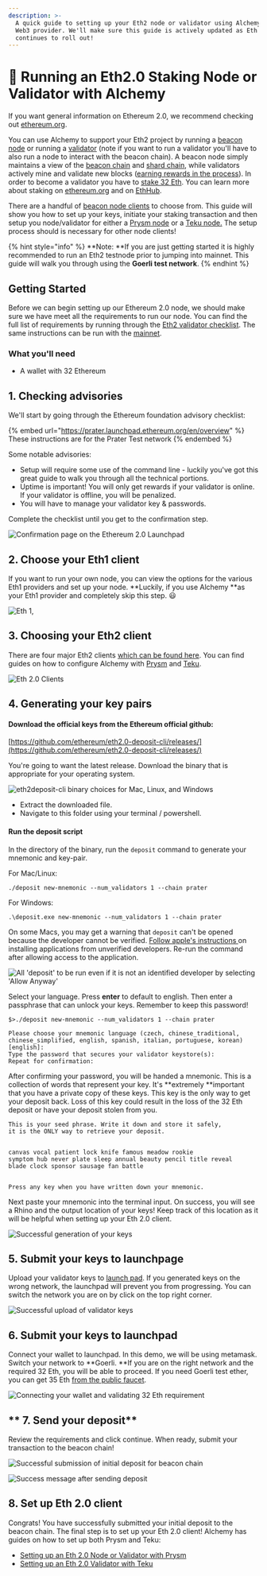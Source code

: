 ```yaml
---
description: >-
  A quick guide to setting up your Eth2 node or validator using Alchemy as your
  Web3 provider. We'll make sure this guide is actively updated as Eth 2.0
  continues to roll out!
---
```


# 💎 Running an Eth2.0 Staking Node or Validator with Alchemy

If you want general information on Ethereum 2.0, we recommend checking out [ethereum.org](https://ethereum.org/en/eth2/).

You can use Alchemy to support your Eth2 project by running a [beacon node](https://ethereum.org/en/eth2/get-involved/#clients) or running a [validator](https://ethereum.org/en/eth2/staking/#gatsby-focus-wrapper) (note if you want to run a validator you'll have to also run a node to interact with the beacon chain). A beacon node simply maintains a view of the [beacon chain](https://ethereum.org/en/eth2/beacon-chain/) and [shard chain](https://ethereum.org/en/eth2/shard-chains/), while validators actively mine and validate new blocks ([earning rewards in the process](https://ethereum.org/en/eth2/staking/)). In order to become a validator you have to [stake 32 Eth](https://launchpad.ethereum.org/overview). You can learn more about staking on [ethereum.org](https://ethereum.org/en/eth2/staking/) and on [EthHub](https://docs.ethhub.io/ethereum-roadmap/ethereum-2.0/proof-of-stake/).

There are a handful of [beacon node clients](https://ethereum.org/en/eth2/get-involved/#clients) to choose from. This guide will show you how to set up your keys, initiate your staking transaction and then setup you node/validator for either a [Prysm node](https://docs.alchemy.com/alchemy/guides/running-an-eth2-node-with-alchemy/setting-up-an-eth-2.0-node-or-validator-with-prysm) or a [Teku node.](https://docs.alchemy.com/alchemy/guides/running-an-eth2-node-with-alchemy/eth2-staking-teku) The setup process should is necessary for other node clients!

{% hint style="info" %}
**Note: **If you are just getting started it is highly recommended to run an Eth2 testnode prior to jumping into mainnet. This guide will walk you through using the **Goerli test network**.
{% endhint %}

## Getting Started

Before we can begin setting up our Ethereum 2.0 node, we should make sure we have meet all the requirements to run our node. You can find the full list of requirements by running through the [Eth2 validator checklist](https://launchpad.ethereum.org/en/checklist). The same instructions can be run with the [mainnet](https://launchpad.ethereum.org/en/).

### What you'll need

* A wallet with 32 Ethereum&#x20;

## 1. Checking advisories

We'll start by going through the Ethereum foundation advisory checklist:&#x20;

{% embed url="https://prater.launchpad.ethereum.org/en/overview" %}
These instructions are for the Prater Test network
{% endembed %}

Some notable advisories:

* Setup will require some use of the command line - luckily you've got this great guide to walk you through all the technical portions.&#x20;
* Uptime is important! You will only get rewards if your validator is online. If your validator is offline, you will be penalized.
* You will have to manage your validator key & passwords.

Complete the checklist until you get to the confirmation step.

![Confirmation page on the Ethereum 2.0 Launchpad](../../.gitbook/assets/screen-shot-2021-08-25-at-5.12.13-pm.png)

## 2. Choose your Eth1 client

If you want to run your own node, you can view the options for the various Eth1 providers and set up your node. **Luckily, if you use Alchemy **as your Eth1 provider and completely skip this step. 😃

![Eth 1,](<../../.gitbook/assets/image (36) (1).png>)

## 3. Choosing your Eth2 client

There are four major Eth2 clients [which can be found here](https://ethereum.org/en/eth2/get-involved/#clients). You can find guides on how to configure Alchemy with [Prysm](https://docs.alchemy.com/alchemy/guides/running-an-eth2-node-with-alchemy/setting-up-an-eth-2.0-node-or-validator-with-prysm) and [Teku](https://docs.alchemy.com/alchemy/guides/running-an-eth2-node-with-alchemy/eth2-staking-teku).

![Eth 2.0 Clients](<../../.gitbook/assets/image (29).png>)

## 4. Generating your key pairs

#### Download the official keys from the Ethereum official github:

[https://github.com/ethereum/eth2.0-deposit-cli/releases/](https://github.com/ethereum/eth2.0-deposit-cli/releases/)

You're going to want the latest release. Download the binary that is appropriate for your operating system.&#x20;

![eth2deposit-cli binary choices for Mac, Linux, and Windows](../../.gitbook/assets/choose-package.jpg)

* Extract the downloaded file.
* Navigate to this folder using your terminal / powershell.

#### Run the deposit script

In the directory of the binary, run the `deposit` command to generate your mnemonic and key-pair.

For Mac/Linux:

```
./deposit new-mnemonic --num_validators 1 --chain prater
```

For Windows:

```
.\deposit.exe new-mnemonic --num_validators 1 --chain prater
```

On some Macs, you may get a warning that `deposit` can't be opened because the developer cannot be verified. [Follow apple's instructions ](https://support.apple.com/en-us/HT202491)on installing applications from unverified developers. Re-run the command after allowing access to the application.

![All 'deposit' to be run even if it is not an identified developer by selecting 'Allow Anyway'](<../../.gitbook/assets/image (37).png>)

Select your language. Press **enter** to default to english. Then enter a passphrase that can unlock your keys. Remember to keep this password!

```
$>./deposit new-mnemonic --num_validators 1 --chain prater

Please choose your mnemonic language (czech, chinese_traditional, chinese_simplified, english, spanish, italian, portuguese, korean) [english]:
Type the password that secures your validator keystore(s):
Repeat for confirmation:
```

After confirming your password, you will be handed a mnemonic. This is a collection of words that represent your key. It's **extremely **important that you have a private copy of these keys. This key is the only way to get your deposit back. Loss of this key could result in the loss of the 32 Eth deposit or have your deposit stolen from you.&#x20;

```
This is your seed phrase. Write it down and store it safely, 
it is the ONLY way to retrieve your deposit.


canvas vocal patient lock knife famous meadow rookie 
symptom hub never plate sleep annual beauty pencil title reveal 
blade clock sponsor sausage fan battle


Press any key when you have written down your mnemonic.
```

Next paste your mnemonic into the terminal input. On success, you will see a Rhino and the output location of your keys! Keep track of this location as it will be helpful when setting up your Eth 2.0 client.

![Successful generation of your keys](<../../.gitbook/assets/image (31).png>)

## 5. Submit your keys to launchpage

Upload your validator keys to  [launch pad](https://prater.launchpad.ethereum.org/en/upload-deposit-data). If you generated keys on the wrong network, the launchpad will prevent you from progressing. You can switch the network you are on by click on the top right corner.

![Successful upload of validator keys](../../.gitbook/assets/screen-shot-2021-08-25-at-5.56.12-pm.png)

## 6. Submit your keys to launchpad

Connect your wallet to launchpad. In this demo, we will be using metamask. Switch your network to **Goerli. **If you are on the right network and the required 32 Eth, you will be able to proceed. If you need Goerli test ether, you can get 35 Eth [from the public faucet](https://faucet.goerli.mudit.blog).&#x20;

![Connecting your wallet and validating 32 Eth requirement](<../../.gitbook/assets/image (38).png>)

## ** 7. Send your deposit**

Review the requirements and click continue. When ready, submit your transaction to the beacon chain!

![Successful submission of initial deposit for beacon chain](<../../.gitbook/assets/image (35).png>)

![Success message after sending deposit](<../../.gitbook/assets/image (39).png>)

## 8. Set up Eth 2.0 client&#x20;

Congrats! You have successfully submitted your initial deposit to the beacon chain. The final step is to set up your Eth 2.0 client! Alchemy has guides on how to set up both Prysm and Teku:

* [Setting up an Eth 2.0 Node or Validator with Prysm ](https://docs.alchemy.com/alchemy/guides/running-an-eth2-node-with-alchemy/setting-up-an-eth-2.0-node-or-validator-with-prysm)
* [Setting up an Eth 2.0 Validator with Teku](https://docs.alchemy.com/alchemy/guides/running-an-eth2-node-with-alchemy/eth2-staking-teku)



